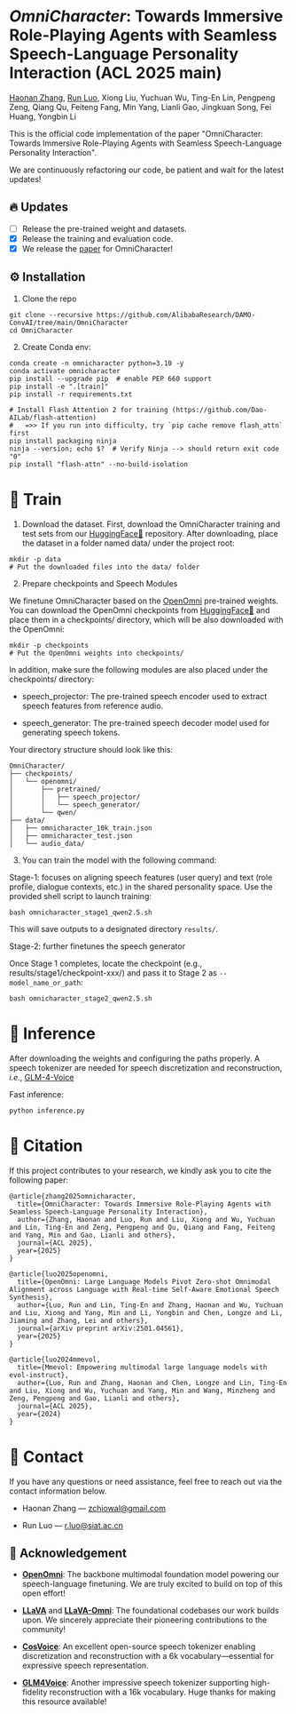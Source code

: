 # _OmniCharacter_: Towards Immersive Role-Playing Agents with Seamless Speech-Language Personality Interaction (ACL 2025 main)

[Haonan Zhang](https://zchoi.github.io/), [Run Luo](https://scholar.google.com/citations?user=phg8yxoAAAAJ&hl=zh-CN&oi=ao), Xiong Liu, Yuchuan Wu, Ting-En Lin, Pengpeng Zeng, Qiang Qu, Feiteng Fang, Min Yang, Lianli Gao, Jingkuan Song, Fei Huang, Yongbin Li


This is the official code implementation of the paper "OmniCharacter: Towards Immersive Role-Playing Agents with Seamless Speech-Language Personality Interaction".

We are continuously refactoring our code, be patient and wait for the latest updates!

## 🔥 Updates

- [ ] Release the pre-trained weight and datasets.
- [x] Release the training and evaluation code.
- [x] We release the [paper](https://arxiv.org/abs/2505.20277) for OmniCharacter!

## ⚙️ Installation

1.  Clone the repo

```
git clone --recursive https://github.com/AlibabaResearch/DAMO-ConvAI/tree/main/OmniCharacter
cd OmniCharacter
```

2. Create Conda env:
```
conda create -n omnicharacter python=3.10 -y
conda activate omnicharacter
pip install --upgrade pip  # enable PEP 660 support
pip install -e ".[train]"
pip install -r requirements.txt

# Install Flash Attention 2 for training (https://github.com/Dao-AILab/flash-attention)
#   =>> If you run into difficulty, try `pip cache remove flash_attn` first
pip install packaging ninja
ninja --version; echo $?  # Verify Ninja --> should return exit code "0"
pip install "flash-attn" --no-build-isolation
```

# 🚀 Train
1. Download the dataset.
First, download the OmniCharacter training and test sets from our [HuggingFace🤗](https://huggingface.co/datasets/Tongyi-ConvAI/OmniCharacter) repository.
After downloading, place the dataset in a folder named data/ under the project root:

```
mkdir -p data
# Put the downloaded files into the data/ folder
```

2. Prepare checkpoints and Speech Modules

We finetune OmniCharacter based on the [OpenOmni](https://arxiv.org/abs/2501.04561) pre-trained weights.
You can download the OpenOmni checkpoints from [HuggingFace🤗](https://huggingface.co/Tongyi-ConvAI/OpenOmni/tree/main) and place them in a checkpoints/ directory, which will be also downloaded with the OpenOmni:
```
mkdir -p checkpoints
# Put the OpenOmni weights into checkpoints/
```
In addition, make sure the following modules are also placed under the checkpoints/ directory:

- speech_projector: The pre-trained speech encoder used to extract speech features from reference audio.

- speech_generator: The pre-trained speech decoder model used for generating speech tokens.

Your directory structure should look like this:
```
OmniCharacter/
├── checkpoints/
│   └── openomni/
│       ├── pretrained/
│       │   ├── speech_projector/
│       │   └── speech_generator/
│       └── qwen/
├── data/
│   ├── omnicharacter_10k_train.json
│   ├── omnicharacter_test.json
│   └── audio_data/
```

3. You can train the model with the following command:

Stage-1: focuses on aligning speech features (user query) and text (role profile, dialogue contexts, etc.) in the shared personality space. Use the provided shell script to launch training:
```
bash omnicharacter_stage1_qwen2.5.sh
```
This will save outputs to a designated directory ```results/```.

Stage-2: further finetunes the speech generator

Once Stage 1 completes, locate the checkpoint (e.g., results/stage1/checkpoint-xxx/) and pass it to Stage 2 as ```--model_name_or_path```:
```
bash omnicharacter_stage2_qwen2.5.sh
```

# 🍃 Inference
After downloading the weights and configuring the paths properly. A speech tokenizer are needed for speech discretization and reconstruction, _i.e._, [GLM-4-Voice](https://github.com/THUDM/GLM-4-Voice)

Fast inference:
```
python inference.py
```

# 📖 Citation
If this project contributes to your research, we kindly ask you to cite the following paper:
```
@article{zhang2025omnicharacter,
  title={OmniCharacter: Towards Immersive Role-Playing Agents with Seamless Speech-Language Personality Interaction},
  author={Zhang, Haonan and Luo, Run and Liu, Xiong and Wu, Yuchuan and Lin, Ting-En and Zeng, Pengpeng and Qu, Qiang and Fang, Feiteng and Yang, Min and Gao, Lianli and others},
  journal={ACL 2025},
  year={2025}
}
```
```
@article{luo2025openomni,
  title={OpenOmni: Large Language Models Pivot Zero-shot Omnimodal Alignment across Language with Real-time Self-Aware Emotional Speech Synthesis},
  author={Luo, Run and Lin, Ting-En and Zhang, Haonan and Wu, Yuchuan and Liu, Xiong and Yang, Min and Li, Yongbin and Chen, Longze and Li, Jiaming and Zhang, Lei and others},
  journal={arXiv preprint arXiv:2501.04561},
  year={2025}
}
```
```
@article{luo2024mmevol,
  title={Mmevol: Empowering multimodal large language models with evol-instruct},
  author={Luo, Run and Zhang, Haonan and Chen, Longze and Lin, Ting-En and Liu, Xiong and Wu, Yuchuan and Yang, Min and Wang, Minzheng and Zeng, Pengpeng and Gao, Lianli and others},
  journal={ACL 2025},
  year={2024}
}
```
# 📧 Contact
If you have any questions or need assistance, feel free to reach out via the contact information below.

- Haonan Zhang — zchiowal@gmail.com

- Run Luo — r.luo@siat.ac.cn


## 🙏 Acknowledgement

- [**OpenOmni**](https://huggingface.co/AlibabaResearch/OpenOmni): The backbone multimodal foundation model powering our speech-language finetuning. We are truly excited to build on top of this open effort!
  
- [**LLaVA**](https://github.com/haotian-liu/LLaVA) and [**LLaVA-Omni**](https://github.com/ictnlp/LLaMA-Omni): The foundational codebases our work builds upon. We sincerely appreciate their pioneering contributions to the community!

- [**CosVoice**](https://github.com/FunAudioLLM/CosyVoice): An excellent open-source speech tokenizer enabling discretization and reconstruction with a 6k vocabulary—essential for expressive speech representation.

- [**GLM4Voice**](https://github.com/THUDM/GLM-4-Voice): Another impressive speech tokenizer supporting high-fidelity reconstruction with a 16k vocabulary. Huge thanks for making this resource available!
